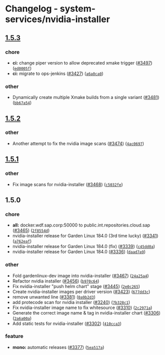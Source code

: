 # Changelog - system-services/nvidia-installer


## [1.5.3](https://github.wdf.sap.corp/ICN-ML/aicore/compare/rel/system-services/nvidia-installer/1.5.2...rel/system-services/nvidia-installer/1.5.3)
### chore
* **ci:** change piper version to allow deprecated xmake trigger ([#3497](https://github.wdf.sap.corp/ICN-ML/aicore/pull/3497)) ([`ed0005f`](https://github.wdf.sap.corp/ICN-ML/aicore/commit/ed0005f260bac2bc4ae959d910e34f06244660df))
* **ci:** migrate to ops-jenkins ([#3427](https://github.wdf.sap.corp/ICN-ML/aicore/pull/3427)) ([`a6a0ca0`](https://github.wdf.sap.corp/ICN-ML/aicore/commit/a6a0ca0917c985e50c81de72a44f0f22d5d2ebf1))

### other
* Dynamically create multiple Xmake builds from a single variant ([#3481](https://github.wdf.sap.corp/ICN-ML/aicore/pull/3481)) ([`bb67a54`](https://github.wdf.sap.corp/ICN-ML/aicore/commit/bb67a54feee79d0c1712e5524114800a77829bb4))


## [1.5.2](https://github.wdf.sap.corp/ICN-ML/aicore/compare/rel/system-services/nvidia-installer/1.5.1...rel/system-services/nvidia-installer/1.5.2)
### other
* Another attempt to fix the nvidia image scans ([#3474](https://github.wdf.sap.corp/ICN-ML/aicore/pull/3474)) ([`4ac0697`](https://github.wdf.sap.corp/ICN-ML/aicore/commit/4ac0697d6a1fb986c41ded02f9f05e9b31ef3d7f))


## [1.5.1](https://github.wdf.sap.corp/ICN-ML/aicore/compare/rel/system-services/nvidia-installer/1.5.0...rel/system-services/nvidia-installer/1.5.1)
### other
* Fix image scans for nvidia-installer ([#3468](https://github.wdf.sap.corp/ICN-ML/aicore/pull/3468)) ([`c5032fe`](https://github.wdf.sap.corp/ICN-ML/aicore/commit/c5032fe6a9a913c696173a11307f0c1da4092505))


## 1.5.0
### chore
* **all:** docker.wdf.sap.corp:50000 to public.int.repositories.cloud.sap ([#3465](https://github.wdf.sap.corp/ICN-ML/aicore/pull/3465)) ([`2f8554d`](https://github.wdf.sap.corp/ICN-ML/aicore/commit/2f8554d82ae24522f35758d47e7046c21e4ff013))
* nvidia-installer release for Garden Linux 184.0 (3rd time lucky) ([#3341](https://github.wdf.sap.corp/ICN-ML/aicore/pull/3341)) ([`a762eaf`](https://github.wdf.sap.corp/ICN-ML/aicore/commit/a762eaf843585ffa0061394bf5f1f578c620f1bf))
* nvidia-installer release for Garden Linux 184.0 (fix) ([#3339](https://github.wdf.sap.corp/ICN-ML/aicore/pull/3339)) ([`c45dd0a`](https://github.wdf.sap.corp/ICN-ML/aicore/commit/c45dd0a38d1e850f0eb75006eb5004763b7132ba))
* nvidia-installer release for Garden Linux 184.0 ([#3336](https://github.wdf.sap.corp/ICN-ML/aicore/pull/3336)) ([`daad7a9`](https://github.wdf.sap.corp/ICN-ML/aicore/commit/daad7a92e8c3789ccb9adebda5f463912b04887e))

### other
* Fold gardenlinux-dev image into nvidia-installer ([#3467](https://github.wdf.sap.corp/ICN-ML/aicore/pull/3467)) ([`24a25a4`](https://github.wdf.sap.corp/ICN-ML/aicore/commit/24a25a4a88b377f7cc58ba863f283105d27b5dc8))
* Refactor nvidia installer ([#3456](https://github.wdf.sap.corp/ICN-ML/aicore/pull/3456)) ([`b970c64`](https://github.wdf.sap.corp/ICN-ML/aicore/commit/b970c64566a0ce82eb623226ab26208214db85bf))
* Fix nvidia-installer "push helm chart" stage ([#3445](https://github.wdf.sap.corp/ICN-ML/aicore/pull/3445)) ([`2e0c265`](https://github.wdf.sap.corp/ICN-ML/aicore/commit/2e0c265550ce59d03950b7f955f8e1170cafa273))
* Create nvidia-installer images per driver version ([#3423](https://github.wdf.sap.corp/ICN-ML/aicore/pull/3423)) ([`677dd3c`](https://github.wdf.sap.corp/ICN-ML/aicore/commit/677dd3c445c2e740c1d5f3c8dd224dd440188170))
* remove unwanted line ([#3381](https://github.wdf.sap.corp/ICN-ML/aicore/pull/3381)) ([`0a9b2d3`](https://github.wdf.sap.corp/ICN-ML/aicore/commit/0a9b2d3f5aa8f9c165339a105d709dc51549806f))
* add protecode scan for nvidia installer ([#3240](https://github.wdf.sap.corp/ICN-ML/aicore/pull/3240)) ([`7b328c1`](https://github.wdf.sap.corp/ICN-ML/aicore/commit/7b328c1261901be669ab7aa26aaff5b7ad6d3d65))
* Fix nvidia-installer image name to fix whitesource ([#3310](https://github.wdf.sap.corp/ICN-ML/aicore/pull/3310)) ([`2c2971a`](https://github.wdf.sap.corp/ICN-ML/aicore/commit/2c2971aba1d60277524377619a4b5fb0918b1f5b))
* Generate the correct image name & tag in nvidia-installer chart ([#3306](https://github.wdf.sap.corp/ICN-ML/aicore/pull/3306)) ([`2a6a00a`](https://github.wdf.sap.corp/ICN-ML/aicore/commit/2a6a00ad52d48a470d26cb2a7ebb73ba0c4577ca))
* Add static tests for nvidia-installer ([#3302](https://github.wdf.sap.corp/ICN-ML/aicore/pull/3302)) ([`410cca3`](https://github.wdf.sap.corp/ICN-ML/aicore/commit/410cca392f26e07931df51c76a13e4cd15d17888))

### feature
* **mono:** automatic releases ([#3377](https://github.wdf.sap.corp/ICN-ML/aicore/pull/3377)) ([`5ea517a`](https://github.wdf.sap.corp/ICN-ML/aicore/commit/5ea517ae9a987811e08664b2a3d20abe1efb138f))

